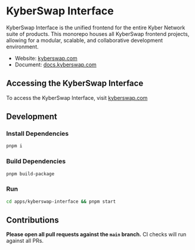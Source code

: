 # KyberSwap Interface

KyberSwap Interface is the unified frontend for the entire Kyber Network suite of products. This monorepo houses all KyberSwap frontend projects, allowing for a modular, scalable, and collaborative development environment.

- Website: [kyberswap.com](https://kyberswap.com/)
- Document: [docs.kyberswap.com](https://docs.kyberswap.com/)

## Accessing the KyberSwap Interface

To access the KyberSwap Interface, visit [kyberswap.com](https://kyberswap.com/)

## Development

### Install Dependencies

```bash
pnpm i
```

### Build Dependencies

```bash
pnpm build-package
```

### Run

```bash
cd apps/kyberswap-interface && pnpm start
```

## Contributions

**Please open all pull requests against the `main` branch.**
CI checks will run against all PRs.

